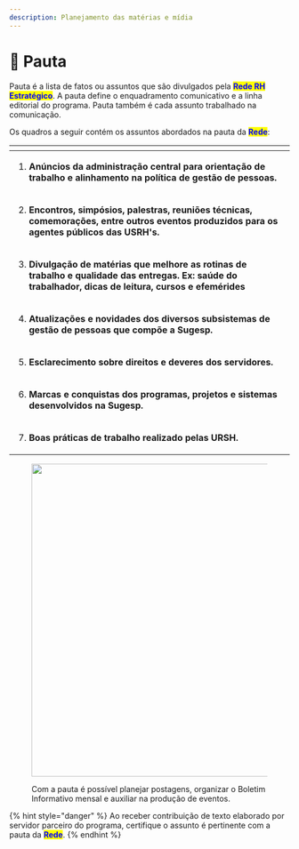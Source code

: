 ```yaml
---
description: Planejamento das matérias e mídia
---
```


# 📜 Pauta

Pauta é a lista de fatos ou assuntos que são divulgados pela <mark style="color:blue;">**Rede RH Estratégico**</mark>. A pauta define o enquadramento comunicativo e a linha editorial do programa. Pauta também é cada assunto trabalhado na comunicação.&#x20;

Os quadros a seguir contém os assuntos abordados na pauta da <mark style="color:blue;">**Rede**</mark>:

<table data-view="cards"><thead><tr><th></th></tr></thead><tbody><tr><td><ol><li><strong>Anúncios da administração central para orientação de trabalho e alinhamento na política de gestão de pessoas.</strong></li></ol></td></tr><tr><td><ol start="2"><li><strong>Encontros, simpósios, palestras, reuniões técnicas, comemorações, entre outros eventos produzidos para os agentes públicos das USRH's.</strong></li></ol></td></tr><tr><td><ol start="3"><li><strong>Divulgação de matérias que melhore as rotinas de trabalho e qualidade das entregas. Ex: saúde do trabalhador, dicas de leitura, cursos e efemérides</strong></li></ol></td></tr><tr><td><ol start="4"><li><strong>Atualizações e novidades dos diversos subsistemas de gestão de pessoas que compõe a Sugesp.</strong></li></ol></td></tr><tr><td><ol start="5"><li><strong>Esclarecimento sobre direitos e deveres dos servidores.</strong></li></ol></td></tr><tr><td><ol start="6"><li><strong>Marcas e conquistas dos programas, projetos e sistemas desenvolvidos na Sugesp.</strong></li></ol></td></tr><tr><td><ol start="7"><li><strong>Boas práticas de trabalho realizado pelas URSH.</strong></li></ol></td></tr></tbody></table>

<figure><img src="https://images.unsplash.com/photo-1587612049655-c1030366a74a?crop=entropy&#x26;cs=srgb&#x26;fm=jpg&#x26;ixid=M3wxOTcwMjR8MHwxfHNlYXJjaHwxfHxwZXNxdWlzYXxlbnwwfHx8fDE2OTMxODExMTV8MA&#x26;ixlib=rb-4.0.3&#x26;q=85" alt="" width="563"><figcaption><p>Com a pauta é possível planejar postagens, organizar o Boletim Informativo mensal e auxiliar na produção de eventos. </p></figcaption></figure>

{% hint style="danger" %}
Ao receber contribuição de texto elaborado por servidor parceiro do programa, certifique o assunto é pertinente com a pauta da <mark style="color:blue;">**Rede**</mark>.
{% endhint %}
